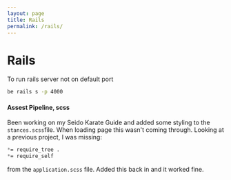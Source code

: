 ```yaml
---
layout: page
title: Rails
permalink: /rails/
---
```


# Rails

To run rails server not on default port

```bash
be rails s -p 4000
```

#### Assest Pipeline, scss
Been working on my Seido Karate Guide and added some styling to the `stances.scss`file. When loading page this wasn't coming through. Looking at a previous  project, I was missing:

```css
*= require_tree .
*= require_self
```
from the `application.scss` file. Added this back in and it worked fine.
